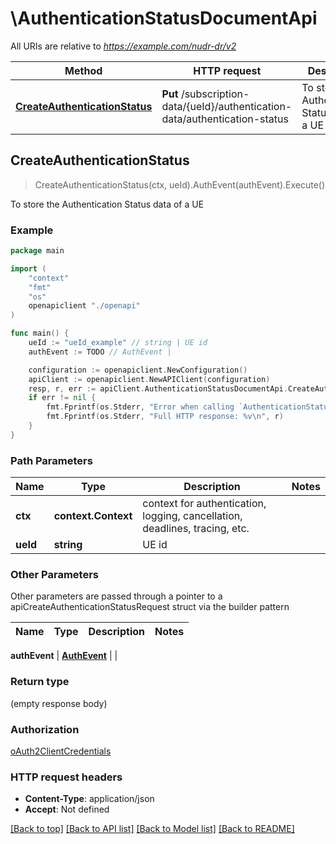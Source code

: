 # \AuthenticationStatusDocumentApi

All URIs are relative to *https://example.com/nudr-dr/v2*

Method | HTTP request | Description
------------- | ------------- | -------------
[**CreateAuthenticationStatus**](AuthenticationStatusDocumentApi.md#CreateAuthenticationStatus) | **Put** /subscription-data/{ueId}/authentication-data/authentication-status | To store the Authentication Status data of a UE



## CreateAuthenticationStatus

> CreateAuthenticationStatus(ctx, ueId).AuthEvent(authEvent).Execute()

To store the Authentication Status data of a UE

### Example

```go
package main

import (
    "context"
    "fmt"
    "os"
    openapiclient "./openapi"
)

func main() {
    ueId := "ueId_example" // string | UE id
    authEvent := TODO // AuthEvent | 

    configuration := openapiclient.NewConfiguration()
    apiClient := openapiclient.NewAPIClient(configuration)
    resp, r, err := apiClient.AuthenticationStatusDocumentApi.CreateAuthenticationStatus(context.Background(), ueId).AuthEvent(authEvent).Execute()
    if err != nil {
        fmt.Fprintf(os.Stderr, "Error when calling `AuthenticationStatusDocumentApi.CreateAuthenticationStatus``: %v\n", err)
        fmt.Fprintf(os.Stderr, "Full HTTP response: %v\n", r)
    }
}
```

### Path Parameters


Name | Type | Description  | Notes
------------- | ------------- | ------------- | -------------
**ctx** | **context.Context** | context for authentication, logging, cancellation, deadlines, tracing, etc.
**ueId** | **string** | UE id | 

### Other Parameters

Other parameters are passed through a pointer to a apiCreateAuthenticationStatusRequest struct via the builder pattern


Name | Type | Description  | Notes
------------- | ------------- | ------------- | -------------

 **authEvent** | [**AuthEvent**](AuthEvent.md) |  | 

### Return type

 (empty response body)

### Authorization

[oAuth2ClientCredentials](../README.md#oAuth2ClientCredentials)

### HTTP request headers

- **Content-Type**: application/json
- **Accept**: Not defined

[[Back to top]](#) [[Back to API list]](../README.md#documentation-for-api-endpoints)
[[Back to Model list]](../README.md#documentation-for-models)
[[Back to README]](../README.md)

